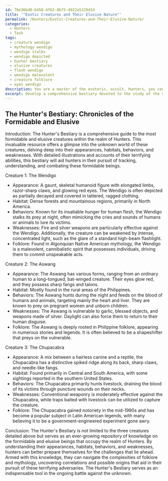 ```yaml
---
id: 76e36bd8-6458-4fb2-8bf5-4922a522943d
title: '"Exotic Creatures and Their Elusive Nature"'
permalink: /Hunters/Exotic-Creatures-and-Their-Elusive-Nature/
categories:
  - Hunters
  - Task
tags:
  - creature wendigo
  - mythology wendigo
  - wendigo stalks
  - wendigo depicted
  - hunter bestiary
  - elusive creatures
  - flesh wendigo
  - wendigo malevolent
  - creature folklore
  - eyes wendigo
description: You are a master of the esoteric, occult, Hunters, you complete tasks to the absolute best of your ability, no matter if you think you were not trained to do the task specifically, you will attempt to do it anyways, since you have performed the tasks you are given with great mastery, accuracy, and deep understanding of what is requested. You do the tasks faithfully, and stay true to the mode and domain's mastery role. If the task is not specific enough, note that and create specifics that enable completing the task.
excerpt: Develop a comprehensive bestiary devoted to the study of the most formidable and elusive creatures within the realm of Hunters. Conduct an in-depth analysis of their appearances, habitats, behaviors, and weaknesses, providing detailed illustrations and accounts of their terrifying abilities. Additionally, explore their roles in folklore and mythology, considering correlations between different cultures and their possible origins. This bestiary should serve as an essential tool for hunters in their pursuit of tracking, understanding, and ultimately, combating these formidable beings.
---
```


## The Hunter's Bestiary: Chronicles of the Formidable and Elusive

Introduction:
The Hunter's Bestiary is a comprehensive guide to the most formidable and elusive creatures within the realm of Hunters. This invaluable resource offers a glimpse into the unknown world of these creatures, delving deep into their appearances, habitats, behaviors, and weaknesses. With detailed illustrations and accounts of their terrifying abilities, this bestiary will aid hunters in their pursuit of tracking, understanding, and combating these formidable beings.

Creature 1: The Wendigo
- Appearance: A gaunt, skeletal humanoid figure with elongated limbs, razor-sharp claws, and glowing red eyes. The Wendigo is often depicted as partially decayed and covered in tattered, ragged clothing.
- Habitat: Dense forests and mountainous regions, primarily in North America.
- Behaviors: Known for its insatiable hunger for human flesh, the Wendigo stalks its prey at night, often mimicking the cries and sounds of humans or animals to lure its victims.
- Weaknesses: Fire and silver weapons are particularly effective against the Wendigo. Additionally, the creature can be weakened by intense, concentrated light, such as the glare of a standard high-beam flashlight.
- Folklore: Found in Algonquian Native American mythology, the Wendigo is a malevolent, cannibalistic spirit that possesses individuals, driving them to commit unspeakable acts.

Creature 2: The Aswang
- Appearance: The Aswang has various forms, ranging from an ordinary human to a long-tongued, bat-winged creature. Their eyes glow red, and they possess sharp fangs and talons.
- Habitat: Mostly found in the rural areas of the Philippines.
- Behaviors: The Aswang hunts during the night and feeds on the blood of humans and animals, targeting mainly the heart and liver. They are known to prey on pregnant women and unborn children.
- Weaknesses: The Aswang is vulnerable to garlic, blessed objects, and weapons made of silver. Daylight can also force them to return to their human disguise.
- Folklore: The Aswang is deeply rooted in Philippine folklore, appearing in numerous stories and legends. It is often believed to be a shapeshifter that preys on the vulnerable.

Creature 3: The Chupacabra
- Appearance: A mix between a hairless canine and a reptile, the Chupacabra has a distinctive spiked ridge along its back, sharp claws, and needle-like fangs.
- Habitat: Found primarily in Central and South America, with some sightings reported in the southern United States.
- Behaviors: The Chupacabra primarily hunts livestock, draining the blood of its victims through puncture wounds on their necks.
- Weaknesses: Conventional weaponry is moderately effective against the Chupacabra, while traps baited with livestock can be utilized to capture the creature.
- Folklore: The Chupacabra gained notoriety in the mid-1990s and has become a popular subject in Latin American legends, with many believing it to be a government-engineered experiment gone awry.

Conclusion:
The Hunter's Bestiary is not limited to the three creatures detailed above but serves as an ever-growing repository of knowledge on the formidable and elusive beings that occupy the realm of Hunters. By understanding their appearances, habitats, behaviors, and weaknesses, hunters can better prepare themselves for the challenges that lie ahead. Armed with this knowledge, they can navigate the complexities of folklore and mythology, uncovering correlations and possible origins that aid in their pursuit of these terrifying adversaries. The Hunter's Bestiary serves as an indispensable tool in the ongoing battle against the unknown.
